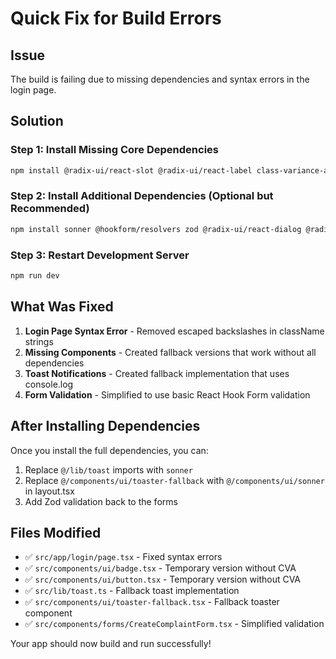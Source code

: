 # Quick Fix for Build Errors

## Issue
The build is failing due to missing dependencies and syntax errors in the login page.

## Solution

### Step 1: Install Missing Core Dependencies
```bash
npm install @radix-ui/react-slot @radix-ui/react-label class-variance-authority
```

### Step 2: Install Additional Dependencies (Optional but Recommended)
```bash
npm install sonner @hookform/resolvers zod @radix-ui/react-dialog @radix-ui/react-select
```

### Step 3: Restart Development Server
```bash
npm run dev
```

## What Was Fixed

1. **Login Page Syntax Error** - Removed escaped backslashes in className strings
2. **Missing Components** - Created fallback versions that work without all dependencies
3. **Toast Notifications** - Created fallback implementation that uses console.log
4. **Form Validation** - Simplified to use basic React Hook Form validation

## After Installing Dependencies

Once you install the full dependencies, you can:

1. Replace `@/lib/toast` imports with `sonner`
2. Replace `@/components/ui/toaster-fallback` with `@/components/ui/sonner` in layout.tsx
3. Add Zod validation back to the forms

## Files Modified

- ✅ `src/app/login/page.tsx` - Fixed syntax errors
- ✅ `src/components/ui/badge.tsx` - Temporary version without CVA
- ✅ `src/components/ui/button.tsx` - Temporary version without CVA  
- ✅ `src/lib/toast.ts` - Fallback toast implementation
- ✅ `src/components/ui/toaster-fallback.tsx` - Fallback toaster component
- ✅ `src/components/forms/CreateComplaintForm.tsx` - Simplified validation

Your app should now build and run successfully!
